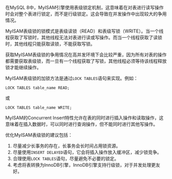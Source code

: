 在MySQL 8中，MyISAM引擎使用表级锁定机制，这意味着在对表进行读写操作时会对整个表进行锁定，而不是行级锁定。这会导致在并发操作中出现较大的争用情况。

MyISAM表级锁的锁模式是表级读锁（READ）和表级写锁（WRITE）。当一个线程获取了写锁时，其他线程无法对表进行读或写操作。而当一个线程获取了读锁时，其他线程只能获取读锁，不能获取写锁。

获取MyISAM表级锁的争用情况在高并发环境下会比较严重，因为所有对表的操作都需要获取表级锁，而一旦有一个线程获取了写锁，其他线程必须等待该线程释放锁才能继续操作。

MyISAM表级锁的加锁方法是通过`LOCK TABLES`语句来实现。例如：
```
LOCK TABLES table_name READ;
```
或
```
LOCK TABLES table_name WRITE;
```

MyISAM的Concurrent Insert特性允许在表的同时进行插入操作和读取操作，这意味着在插入数据时，可以同时进行查询操作，但不能同时进行其他写操作。

优化MyISAM表级锁的建议包括：
1. 尽量减少长事务的存在，长事务会长时间占用锁资源。
2. 尽量使用`INSERT DELAYED`语句，它会将插入操作放入缓冲区，减少锁竞争。
3. 合理使用`LOCK TABLES`语句，尽量避免不必要的锁定。
4. 考虑将表转换为InnoDB引擎，InnoDB引擎支持行级锁，对于并发处理更友好。